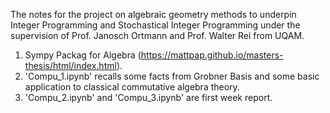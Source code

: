 The notes for the project on algebraic geometry methods to underpin Integer Programming and Stochastical Integer Programming under the supervision of Prof. Janosch Ortmann and Prof. Walter Rei from UQAM.

1. Sympy Packag for Algebra  (https://mattpap.github.io/masters-thesis/html/index.html).
2. 'Compu_1.ipynb' recalls some facts from Grobner Basis and some basic application to classical commutative algebra theory.
3. 'Compu_2.ipynb' and 'Compu_3.ipynb' are first week report.
